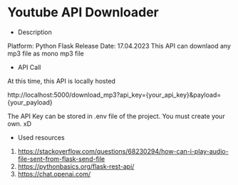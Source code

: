 # Youtube API Downloader

* Description

Platform: Python Flask
Release Date: 17.04.2023
This API can downlaod any mp3 file as mono mp3 file


* API Call

At this time, this API is locally hosted

http://localhost:5000/download_mp3?api_key={your_api_key}&payload={your_payload}

The API Key can be stored in .env file of the project. You must create your own. xD


* Used resources
1. https://stackoverflow.com/questions/68230294/how-can-i-play-audio-file-sent-from-flask-send-file
2. https://pythonbasics.org/flask-rest-api/
3. https://chat.openai.com/
